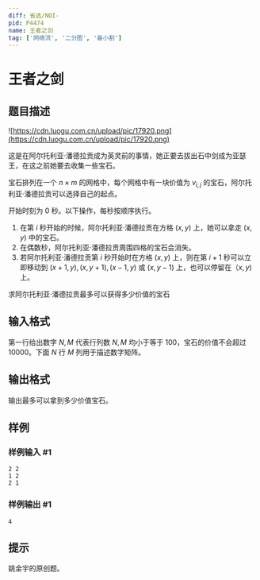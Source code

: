 ```yaml
---
diff: 省选/NOI-
pid: P4474
name: 王者之剑
tag: ['网络流', '二分图', '最小割']
---
```

# 王者之剑
## 题目描述

![https://cdn.luogu.com.cn/upload/pic/17920.png](https://cdn.luogu.com.cn/upload/pic/17920.png)  

这是在阿尔托利亚·潘德拉贡成为英灵前的事情，她正要去拔出石中剑成为亚瑟王，在这之前她要去收集一些宝石。

宝石排列在一个 $n \times m$ 的网格中，每个网格中有一块价值为 $v_{i,j}$ 的宝石，阿尔托利亚·潘德拉贡可以选择自己的起点。

开始时刻为 $0$ 秒。以下操作，每秒按顺序执行。

1. 在第 $i$ 秒开始的时候，阿尔托利亚·潘德拉贡在方格 $(x,y)$ 上，她可以拿走 $(x, y)$ 中的宝石。
2. 在偶数秒，阿尔托利亚·潘德拉贡周围四格的宝石会消失。
3. 若阿尔托利亚·潘德拉贡第 $i$ 秒开始时在方格 $(x,y)$ 上，则在第 $i+1$ 秒可以立即移动到 $(x+1,y),(x,y+1),(x-1,y)$ 或 $(x, y- 1)$ 上，也可以停留在（$x,y)$ 上。


求阿尔托利亚·潘德拉贡最多可以获得多少价值的宝石
## 输入格式

第一行给出数字 $N,M$ 代表行列数 $N,M$ 均小于等于 $100$，宝石的价值不会超过 $10000$。下面 $N$ 行 $M$ 列用于描述数字矩阵。
## 输出格式

输出最多可以拿到多少价值宝石。
## 样例

### 样例输入 #1
```
2 2
1 2
2 1
```
### 样例输出 #1
```
4
```
## 提示

姚金宇的原创题。
